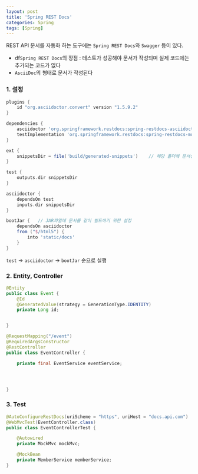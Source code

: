 ```yaml
---
layout: post
title: 'Spring REST Docs'
categories: Spring
tags: [Spring]
---
```

REST API 문서를 자동화 하는 도구에는 `Spring REST Docs`와 `Swagger` 등이 있다.  
- df`Spring REST Docs`의 장점 : 테스트가 성공해야 문서가 작성되며 실제 코드에는 추가되는 코드가 없다
- `AsciiDoc`의 형태로 문서가 작성된다

### 1. 설정

```gradle
plugins { 
	id "org.asciidoctor.convert" version "1.5.9.2"
}

dependencies {
	asciidoctor 'org.springframework.restdocs:spring-restdocs-asciidoctor'
	testImplementation 'org.springframework.restdocs:spring-restdocs-mockmvc'
}

ext { 
	snippetsDir = file('build/generated-snippets')    // 해당 폴더에 문서생성
}

test {
	outputs.dir snippetsDir
}

asciidoctor {
	dependsOn test
	inputs.dir snippetsDir
}

bootJar {   // JAR파일에 문서를 같이 빌드하기 위한 설정
	dependsOn asciidoctor
	from ("$/html5") {
		into 'static/docs'
	}
}
```
`test` → `asciidoctor` → `bootJar` 순으로 실행


### 2. Entity, Controller

```java
@Entity
public class Event {
    @Id
    @GeneratedValue(strategy = GenerationType.IDENTITY)
    private Long id;


}
```

```java
@RequestMapping("/event")
@RequiredArgsConstructor
@RestController
public class EventController {

    private final EventService eventService;




}
```


### 3. Test

```java
@AutoConfigureRestDocs(uriScheme = "https", uriHost = "docs.api.com")
@WebMvcTest(EventController.class)
public class EventControllerTest {

    @Autowired
    private MockMvc mockMvc;

    @MockBean
    private MemberService memberService;
}
```
